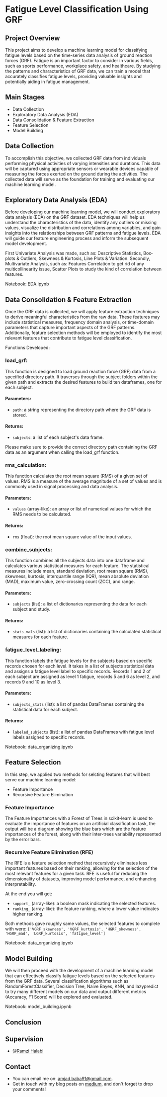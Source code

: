 # Fatigue Level Classification Using GRF

## Project Overview
This project aims to develop a machine learning model for classifying fatigue levels based on the time-series data analysis of ground reaction forces (GRF). Fatigue is an important factor to consider in various fields, such as sports performance, workplace safety, and healthcare. By studying the patterns and characteristics of GRF data, we can train a model that accurately classifies fatigue levels, providing valuable insights and potentially aiding in fatigue management.

## Main Stages
*  Data Collection
*  Exploratory Data Analysis (EDA)
*  Data Consolidation & Feature Extraction
*  Feature Selection
*  Model Building

## Data Collection
To accomplish this objective, we collected GRF data from individuals performing physical activities of varying intensities and durations. This data will be captured using appropriate sensors or wearable devices capable of measuring the forces exerted on the ground during the activities. The collected data will serve as the foundation for training and evaluating our machine learning model.

## Exploratory Data Analysis (EDA)
Before developing our machine learning model, we will conduct exploratory data analysis (EDA) on the GRF dataset. EDA techniques will help us understand the characteristics of the data, identify any outliers or missing values, visualize the distribution and correlations among variables, and gain insights into the relationships between GRF patterns and fatigue levels. EDA will guide our feature engineering process and inform the subsequent model development.

First Univariate Analysis was made, such as: Descriptive Statistics, Box-plots & Outliers, Skewness & Kurtosis, Line Plots & Variation. Secondly, Multivariate Analysis, such as: Features Correlation to get rid of any multicollinearity issue, Scatter Plots to study the kind of correlation between features.

Notebook: EDA.ipynb

## Data Consolidation & Feature Extraction
Once the GRF data is collected, we will apply feature extraction techniques to derive meaningful characteristics from the raw data. These features may include statistical measures, frequency domain analysis, or time-domain parameters that capture important aspects of the GRF patterns. Additionally, feature selection methods will be employed to identify the most relevant features that contribute to fatigue level classification.

Functions Developed:

### load_grf:
This function is designed to load ground reaction force (GRF) data from a specified directory path. It traverses through the subject  folders within the given path and extracts the desired features to build ten dataframes, one for each subject.

#### Parameters:
* `path`: a string representing the directory path where the GRF data is stored.

#### Returns:
* `subjects`: a list of each subject's data frame.

Please make sure to provide the correct directory path containing the GRF data as an argument when calling the load_grf function.

### rms_calculation:
This function calculates the root mean square (RMS) of a given set of values. RMS is a measure of the average magnitude of a set of values and is commonly used in signal processing and data analysis. 

#### Parameters:
* `values` (array-like): an array or list of numerical values for which the RMS needs to be calculated.

#### Returns:
* `rms` (float): the root mean square value of the input values.

### combine_subjects:
This function combines all the subjects data into one dataframe and calculates various statistical measures for each feature. The statistical measures include mean, standard deviation, root mean square (RMS), skewness, kurtosis, interquartile range (IQR), mean absolute deviation (MAD), maximum value, zero-crossing count (ZCC), and range.

#### Parameters:
* `subjects` (list): a list of dictionaries representing the data for each subject and study.

#### Returns:
* `stats_vals` (list): a list of dictionaries containing the calculated statistical measures for each feature.

### fatigue_level_labeling:
This function labels the fatigue levels for the subjects based on specific records chosen for each level. It takes in a list of subjects statistical data and assigns a fatigue level label to specific records. Records 1 and 2 of each subject are assigned as level 1 fatigue, records 5 and 6 as level 2, and records 9 and 10 as level 3.

#### Parameters:
* `subjects_stats` (list): a list of pandas DataFrames containing the statistical data for each subject.

#### Returns:
* `labeled_subjects` (list): a list of pandas DataFrames with fatigue level labels assigned to specific records.

Notebook: data_organizing.ipynb

## Feature Selection
In this step, we applied two methods for selcting features that will best serve our machine learning model:

* Feature Importance
* Recursive Feature Elimination

### Feature Importance
The Feature Importances with a Forest of Trees in scikit-learn is used to evaluate the importance of features on an artificial classification task, the output will be a diagram showing the blue bars which are the feature importances of the forest, along with their inter-trees variability represented by the error bars. 

### Recursive Feature Elimination (RFE)
The RFE is a feature selection method that recursively eliminates less important features based on their ranking, allowing for the selection of the most relevant features for a given task. RFE is useful for reducing the dimensionality of datasets, improving model performance, and enhancing interpretability.

At the end you will get:
* ```support_``` (array-like): a boolean mask indicating the selected features.
* ```ranking_``` (array-like): the feature ranking, where a lower value indicates higher ranking.

Both methods gave roughly same values, the selected features to complete with were: ```['VGRF_skewness', 'VGRF_kurtosis', 'HGRF_skewness', 'HGRF_mad', 'LGRF_kurtosis', 'fatigue_level']```

Notebook: data_organizing.ipynb

##  Model Building
We will then proceed with the development of a machine learning model that can effectively classify fatigue levels based on the selected features from the GRF data. Several classification algorithms such as RandomForestClassifier, Decision Tree, Naive Bayes, KNN, and lazypredict to try many different models on our data and output different metrics (Accuracy, F1 Score) will be explored and evaluated.

Notebook: model_building.ipynb

## Conclusion

## Supervision
* [@Ramzi Halabi](https://github.com/RamziHalabi) 

## Contact
* You can email me on: amjad.baba91@gmail.com.  
* Get in touch with my blog posts on [medium](https://medium.com/@amjadelbaba), and don't forget to drop your comments!
